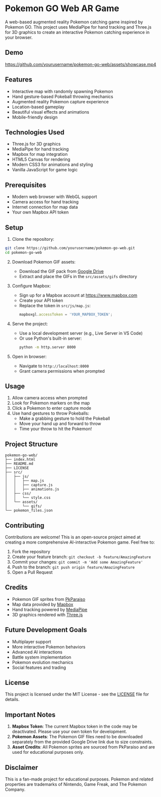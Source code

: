 # Pokemon GO Web AR Game

A web-based augmented reality Pokemon catching game inspired by Pokemon GO. This project uses MediaPipe for hand tracking and Three.js for 3D graphics to create an interactive Pokemon catching experience in your browser.

## Demo

https://github.com/yourusername/pokemon-go-web/assets/showcase.mp4

## Features

- Interactive map with randomly spawning Pokemon
- Hand gesture-based Pokeball throwing mechanics
- Augmented reality Pokemon capture experience
- Location-based gameplay
- Beautiful visual effects and animations
- Mobile-friendly design

## Technologies Used

- Three.js for 3D graphics
- MediaPipe for hand tracking
- Mapbox for map integration
- HTML5 Canvas for rendering
- Modern CSS3 for animations and styling
- Vanilla JavaScript for game logic

## Prerequisites

- Modern web browser with WebGL support
- Camera access for hand tracking
- Internet connection for map data
- Your own Mapbox API token

## Setup

1. Clone the repository:
```bash
git clone https://github.com/yourusername/pokemon-go-web.git
cd pokemon-go-web
```

2. Download Pokemon GIF assets:
   - Download the GIF pack from [Google Drive](https://drive.google.com/file/d/1xWZTGFYTEHtn_bqpcQE4DPcoNG7zZYLn/view?usp=drive_link)
   - Extract and place the GIFs in the `src/assets/gifs` directory

3. Configure Mapbox:
   - Sign up for a Mapbox account at https://www.mapbox.com
   - Create your API token
   - Replace the token in `src/js/map.js`:
     ```javascript
     mapboxgl.accessToken = 'YOUR_MAPBOX_TOKEN';
     ```

4. Serve the project:
   - Use a local development server (e.g., Live Server in VS Code)
   - Or use Python's built-in server:
     ```bash
     python -m http.server 8000
     ```

5. Open in browser:
   - Navigate to `http://localhost:8000`
   - Grant camera permissions when prompted

## Usage

1. Allow camera access when prompted
2. Look for Pokemon markers on the map
3. Click a Pokemon to enter capture mode
4. Use hand gestures to throw Pokeballs:
   - Make a grabbing gesture to hold the Pokeball
   - Move your hand up and forward to throw
   - Time your throw to hit the Pokemon!

## Project Structure
```
pokemon-go-web/
├── index.html
├── README.md
├── LICENSE
├── src/
│   ├── js/
│   │   ├── map.js
│   │   ├── capture.js
│   │   ├── animations.js
│   ├── css/
│   │   └── style.css
│   └── assets/
│       └── gifs/
└── pokemon_files.json
```

## Contributing

Contributions are welcome! This is an open-source project aimed at creating a more comprehensive AI-interactive Pokemon game. Feel free to:

1. Fork the repository
2. Create your feature branch: `git checkout -b feature/AmazingFeature`
3. Commit your changes: `git commit -m 'Add some AmazingFeature'`
4. Push to the branch: `git push origin feature/AmazingFeature`
5. Open a Pull Request

## Credits

- Pokemon GIF sprites from [PkParaiso](https://www.pkparaiso.com/espada_escudo/sprites_pokemon.php?cid=14&order=#sprites)
- Map data provided by [Mapbox](https://www.mapbox.com)
- Hand tracking powered by [MediaPipe](https://mediapipe.dev/)
- 3D graphics rendered with [Three.js](https://threejs.org/)

## Future Development Goals

- Multiplayer support
- More interactive Pokemon behaviors
- Advanced AI interactions
- Battle system implementation
- Pokemon evolution mechanics
- Social features and trading

## License

This project is licensed under the MIT License - see the [LICENSE](LICENSE) file for details.

## Important Notes

1. **Mapbox Token**: The current Mapbox token in the code may be deactivated. Please use your own token for development.
2. **Pokemon Assets**: The Pokemon GIF files need to be downloaded separately from the provided Google Drive link due to size constraints.
3. **Asset Credits**: All Pokemon sprites are sourced from PkParaiso and are used for educational purposes only.

## Disclaimer

This is a fan-made project for educational purposes. Pokemon and related properties are trademarks of Nintendo, Game Freak, and The Pokemon Company. 